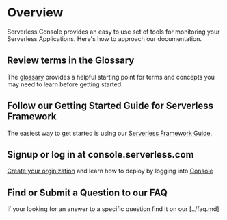 <!--
title: Product
menuText: Product
description: An overview of Serverless Console
menuOrder: 1
-->

# Overview
Serverless Console provides an easy to use set of tools
for monitoring your Serverless Applications. Here's how
to approach our documentation.

## Review terms in the Glossary
The [glossary](../glossary.md) provides a helpful starting
point for terms and concepts you may need to learn before
getting started.

## Follow our Getting Started Guide for Serverless Framework
The easiest way to get started is using our [Serverless Framework Guide](../index.md).

## Signup or log in at console.serverless.com
[Create your orginization](create-org.md) and learn how to deploy by logging into [Console](https://console.serverless.com?utm_campaign=Console%20Signup&utm_source=docs&utm_content=console%20docs%20login%20link)

## Find or Submit a Question to our FAQ
If your looking for an answer to a specific question find it on our [../faq.md]